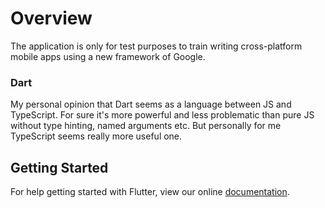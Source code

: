 # Overview

The application is only for test purposes to train writing cross-platform mobile apps using a new
framework of Google.

### Dart

My personal opinion that Dart seems as a language between JS and TypeScript. For sure it's more
powerful and less problematic than pure JS without type hinting, named arguments etc. But personally
for me TypeScript seems really more useful one.

## Getting Started

For help getting started with Flutter, view our online
[documentation](https://flutter.io/).

